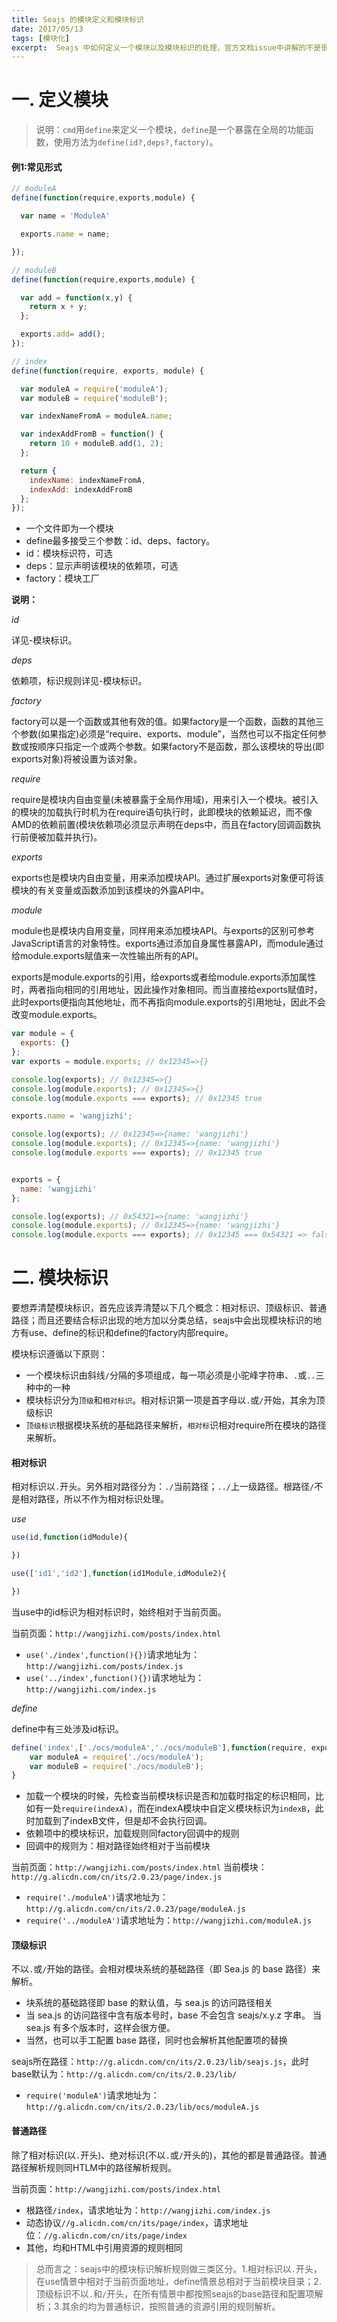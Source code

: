 ```yaml
---
title: Seajs 的模块定义和模块标识
date: 2017/05/13
tags: [模块化]
excerpt:  Seajs 中如何定义一个模块以及模块标识的处理，官方文档issue中讲解的不是很清晰。
---
```


# 一. 定义模块

> 说明：`cmd`用`define`来定义一个模块，`define`是一个暴露在全局的功能函数，使用方法为`define(id?,deps?,factory)`。

#### 例1:常见形式

```js
// moduleA
define(function(require,exports,module) {

  var name = 'ModuleA'

  exports.name = name;

});
```

```js
// moduleB
define(function(require,exports,module) {

  var add = function(x,y) {
    return x + y;
  };

  exports.add= add();
});
```

```js
// index
define(function(require, exports, module) {

  var moduleA = require('moduleA');
  var moduleB = require('moduleB');

  var indexNameFromA = moduleA.name;

  var indexAddFromB = function() {
    return 10 + moduleB.add(1, 2);
  };

  return {
    indexName: indexNameFromA,
    indexAdd: indexAddFromB
  };
});
```

- 一个文件即为一个模块
- define最多接受三个参数：id、deps、factory。
- id：模块标识符，可选
- deps：显示声明该模块的依赖项，可选
- factory：模块工厂

**说明：**

*id*

详见-模块标识。

*deps*

依赖项，标识规则详见-模块标识。

*factory*

factory可以是一个函数或其他有效的值。如果factory是一个函数，函数的其他三个参数(如果指定)必须是“require、exports、module”，当然也可以不指定任何参数或按顺序只指定一个或两个参数。如果factory不是函数，那么该模块的导出(即exports对象)将被设置为该对象。

*require*

require是模块内自由变量(未被暴露于全局作用域)，用来引入一个模块。被引入的模块的加载执行时机为在require语句执行时，此即模块的依赖延迟，而不像AMD的依赖前置(模块依赖项必须显示声明在deps中，而且在factory回调函数执行前便被加载并执行)。

*exports*

exports也是模块内自由变量，用来添加模块API。通过扩展exports对象便可将该模块的有关变量或函数添加到该模块的外露API中。

*module*

module也是模块内自用变量，同样用来添加模块API。与exports的区别可参考JavaScript语言的对象特性。exports通过添加自身属性暴露API，而module通过给module.exports赋值来一次性输出所有的API。

exports是module.exports的引用，给exports或者给module.exports添加属性时，两者指向相同的引用地址，因此操作对象相同。而当直接给exports赋值时，此时exports便指向其他地址，而不再指向module.exports的引用地址，因此不会改变module.exports。

```js
var module = {
  exports: {}
};
var exports = module.exports; // 0x12345=>{}

console.log(exports); // 0x12345=>{}
console.log(module.exports); // 0x12345=>{}
console.log(module.exports === exports); // 0x12345 true

exports.name = 'wangjizhi';

console.log(exports); // 0x12345=>{name: 'wangjizhi'}
console.log(module.exports); // 0x12345=>{name: 'wangjizhi'}
console.log(module.exports === exports); // 0x12345 true


exports = {
  name: 'wangjizhi'
};

console.log(exports); // 0x54321=>{name: 'wangjizhi'}
console.log(module.exports); // 0x12345=>{name: 'wangjizhi'}
console.log(module.exports === exports); // 0x12345 === 0x54321 => false

```

# 二. 模块标识

要想弄清楚模块标识，首先应该弄清楚以下几个概念：相对标识、顶级标识、普通路径；而且还要结合标识出现的地方加以分类总结，seajs中会出现模块标识的地方有use、define的标识和define的factory内部require。

模块标识遵循以下原则：

- 一个模块标识由斜线`/`分隔的多项组成，每一项必须是小驼峰字符串、`.`或`..`三种中的一种
- 模块标识分为`顶级`和`相对标识`。相对标识第一项是首字母以`.`或`/`开始，其余为顶级标识
- `顶级标识`根据模块系统的基础路径来解析，`相对标`识相对require所在模块的路径来解析。


#### 相对标识

相对标识以`.`开头。另外相对路径分为：`./`当前路径；`../`上一级路径。根路径`/`不是相对路径，所以不作为相对标识处理。

*use*

```js
use(id,function(idModule){

})

use(['id1','id2'],function(id1Module,idModule2){

})
```

当use中的id标识为相对标识时，始终相对于当前页面。

当前页面：`http://wangjizhi.com/posts/index.html`

- `use('./index',function(){})`请求地址为：`http://wangjizhi.com/posts/index.js`
- `use('../index',function(){})`请求地址为：`http://wangjizhi.com/index.js`

*define*

define中有三处涉及id标识。

```js
define('index',['./ocs/moduleA','./ocs/moduleB'],function(require, exports, module) {
    var moduleA = require('./ocs/moduleA');
    var moduleB = require('./ocs/moduleB');
}
```

- 加载一个模块的时候，先检查当前模块标识是否和加载时指定的标识相同，比如有一处`require(indexA)`，而在indexA模块中自定义模块标识为`indexB`，此时加载到了indexB文件，但是却不会执行回调。
- 依赖项中的模块标识，加载规则同factory回调中的规则
- 回调中的规则为：相对路径始终相对于当前模块

当前页面：`http://wangjizhi.com/posts/index.html`
当前模块：`http://g.alicdn.com/cn/its/2.0.23/page/index.js`

- `require('./moduleA')`请求地址为：`http://g.alicdn.com/cn/its/2.0.23/page/moduleA.js`
- `require('../moduleA')`请求地址为：`http://wangjizhi.com/moduleA.js`

#### 顶级标识

不以`.`或`/`开始的路径。会相对模块系统的基础路径（即 Sea.js 的 base 路径）来解析。

- 块系统的基础路径即 base 的默认值，与 sea.js 的访问路径相关
- 当 sea.js 的访问路径中含有版本号时，base 不会包含 seajs/x.y.z 字串。 当 sea.js 有多个版本时，这样会很方便。
- 当然，也可以手工配置 base 路径，同时也会解析其他配置项的替换

seajs所在路径：`http://g.alicdn.com/cn/its/2.0.23/lib/seajs.js`，此时base默认为：`http://g.alicdn.com/cn/its/2.0.23/lib/`

- `require('moduleA')`请求地址为：`http://g.alicdn.com/cn/its/2.0.23/lib/ocs/moduleA.js`

#### 普通路径

除了相对标识(以`.`开头)、绝对标识(不以`.`或`/`开头的)，其他的都是普通路径。普通路径解析规则同HTLM中的路径解析规则。

当前页面：`http://wangjizhi.com/posts/index.html`

- 根路径`/index`，请求地址为：`http://wangjizhi.com/index.js`
- 动态协议`//g.alicdn.com/cn/its/page/index`，请求地址位：`//g.alicdn.com/cn/its/page/index`
- 其他，均和HTML中引用资源的规则相同


> 总而言之：seajs中的模块标识解析规则做三类区分。1.相对标识以`.`开头，在use情景中相对于当前页面地址，define情景总相对于当前模块目录；2.顶级标识不以`.`和`/`开头，在所有情景中都按照seajs的base路径和配置项解析；3.其余的均为普通标识，按照普通的资源引用的规则解析。
